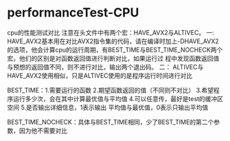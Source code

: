 # performanceTest-CPU
cpu的性能测试对比
注意在头文件中有两个宏：HAVE_AVX2与ALTIVEC。
一:   HAVE_AVX2基本用在对比AVX2指令集的代码，请在编译时加上-DHAVE_AVX2的选项，他会计算cpu的运行周期，有BEST_TIME与BEST_TIME_NOCHECK两个宏，他们的区别是对函数返回值进行判断对比，如果运行过
程中发现函数返回值与预想的返回值不同，则不进行对比，输出两个退出码。
二：  ALTIVEC与HAVE_AVX2使用相似，只是ALTIVEC使用的是程序运行时间进行对比


BEST_TIME：1.需要运行的函数    2.期望函数返回的值（不同则不对比）   3.希望程序运行多少次，会在其中计算最优值与平均值   4.可以任意传，最好是test的缓冲区空间   5.是否输出详细信息，1表示输出
平均值与最优值，0表示只输出平均值

BEST_TIME_NOCHECK：具体与BEST_TIME相同，少了BEST_TIME的第二个参数，因为他不需要对比
